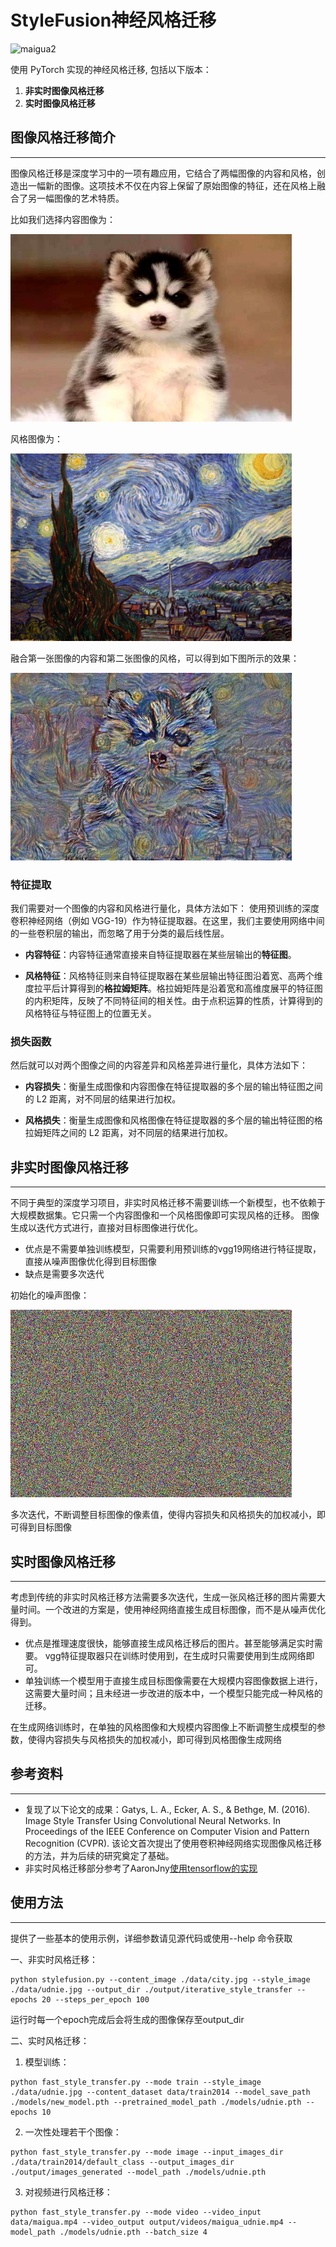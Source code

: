 # StyleFusion神经风格迁移

![maigua2](https://github.com/hammershock/StyleFusion/assets/109429530/db54cde7-bb48-45ea-928b-c9ef94af912c)

使用 PyTorch 实现的神经风格迁移, 包括以下版本：
1. **非实时图像风格迁移**
2. **实时图像风格迁移**

## 图像风格迁移简介

---------
图像风格迁移是深度学习中的一项有趣应用，它结合了两幅图像的内容和风格，创造出一幅新的图像。这项技术不仅在内容上保留了原始图像的特征，还在风格上融合了另一幅图像的艺术特质。

比如我们选择内容图像为：

<img src="data/content.jpg" width=450 height=300 alt="content image">

风格图像为：

<img src="data/starry_night.jpg" width=450 height=300 alt="style image">

融合第一张图像的内容和第二张图像的风格，可以得到如下图所示的效果：

<img src="assets/generated_20.jpg" width=450 height=300 alt="iter2000 result">

### 特征提取

我们需要对一个图像的内容和风格进行量化，具体方法如下：
使用预训练的深度卷积神经网络（例如 VGG-19）作为特征提取器。在这里，我们主要使用网络中间的一些卷积层的输出，而忽略了用于分类的最后线性层。

- **内容特征**：内容特征通常直接来自特征提取器在某些层输出的**特征图**。

- **风格特征**：风格特征则来自特征提取器在某些层输出特征图沿着宽、高两个维度拉平后计算得到的**格拉姆矩阵**。格拉姆矩阵是沿着宽和高维度展平的特征图的内积矩阵，反映了不同特征间的相关性。由于点积运算的性质，计算得到的风格特征与特征图上的位置无关。

### 损失函数

然后就可以对两个图像之间的内容差异和风格差异进行量化，具体方法如下：

- **内容损失**：衡量生成图像和内容图像在特征提取器的多个层的输出特征图之间的 L2 距离，对不同层的结果进行加权。

- **风格损失**：衡量生成图像和风格图像在特征提取器的多个层的输出特征图的格拉姆矩阵之间的 L2 距离，对不同层的结果进行加权。


## 非实时图像风格迁移

---------
不同于典型的深度学习项目，非实时风格迁移不需要训练一个新模型，也不依赖于大规模数据集。它只需一个内容图像和一个风格图像即可实现风格的迁移。
图像生成以迭代方式进行，直接对目标图像进行优化。

- 优点是不需要单独训练模型，只需要利用预训练的vgg19网络进行特征提取，直接从噪声图像优化得到目标图像
- 缺点是需要多次迭代

初始化的噪声图像：

<img src="assets/noise.jpg" width=450 height=300 alt="initial noise image">

多次迭代，不断调整目标图像的像素值，使得内容损失和风格损失的加权减小，即可得到目标图像

## 实时图像风格迁移

---------
考虑到传统的非实时风格迁移方法需要多次迭代，生成一张风格迁移的图片需要大量时间。一个改进的方案是，使用神经网络直接生成目标图像，而不是从噪声优化得到。
- 优点是推理速度很快，能够直接生成风格迁移后的图片。甚至能够满足实时需要。 vgg特征提取器只在训练时使用到，在生成时只需要使用到生成网络即可。
- 单独训练一个模型用于直接生成目标图像需要在大规模内容图像数据上进行，这需要大量时间；且未经进一步改进的版本中，一个模型只能完成一种风格的迁移。

在生成网络训练时，在单独的风格图像和大规模内容图像上不断调整生成模型的参数，使得内容损失与风格损失的加权减小，即可得到风格图像生成网络

## 参考资料

---------
- 复现了以下论文的成果：Gatys, L. A., Ecker, A. S., & Bethge, M. (2016). Image Style Transfer Using Convolutional Neural Networks. In Proceedings of the IEEE Conference on Computer Vision and Pattern Recognition (CVPR).
该论文首次提出了使用卷积神经网络实现图像风格迁移的方法，并为后续的研究奠定了基础。
- 非实时风格迁移部分参考了AaronJny[使用tensorflow的实现](https://github.com/AaronJny/DeepLearningExamples/tree/master/tf2-neural-style-transfer)

## 使用方法

---------
提供了一些基本的使用示例，详细参数请见源代码或使用--help 命令获取

一、非实时风格迁移：

```
python stylefusion.py --content_image ./data/city.jpg --style_image ./data/udnie.jpg --output_dir ./output/iterative_style_transfer --epochs 20 --steps_per_epoch 100
```
运行时每一个epoch完成后会将生成的图像保存至output_dir

二、实时风格迁移：

1. 模型训练：
```
python fast_style_transfer.py --mode train --style_image ./data/udnie.jpg --content_dataset data/train2014 --model_save_path ./models/new_model.pth --pretrained_model_path ./models/udnie.pth --epochs 10
```
2. 一次性处理若干个图像：
```
python fast_style_transfer.py --mode image --input_images_dir ./data/train2014/default_class --output_images_dir ./output/images_generated --model_path ./models/udnie.pth
```
3. 对视频进行风格迁移：
```
python fast_style_transfer.py --mode video --video_input data/maigua.mp4 --video_output output/videos/maigua_udnie.mp4 --model_path ./models/udnie.pth --batch_size 4
```
